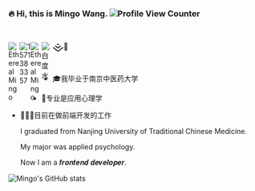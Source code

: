 
### :fire: Hi, this is Mingo Wang. ![Profile View Counter](https://komarev.com/ghpvc/?username=EtherealMingo)
 <br />
 
:wave:
<a target="_blank" href="./images/Ethereal_Mingo.jpg">
  <img align="left" title="微信" alt="EtherealMingo" width="22px" src="https://cdn.jsdelivr.net/npm/simple-icons@3.1.0/icons/wechat.svg" />
</a>
<a href="#1571383357">
  <img align="left" title="QQ" alt="1571383357" width="22px" src="https://cdn.jsdelivr.net/npm/simple-icons@3.1.0/icons/tencentqq.svg" />
</a>
<a target="_blank" href="https://github.com/EtherealMingo">
  <img align="left" title="Github" alt="EtherealMingo" width="22px" src="https://cdn.jsdelivr.net/npm/simple-icons@3.1.0/icons/github.svg" />
</a>
<a target="_blank" href="https://weibo.com/u/1816878571">
  <img align="left" title="微博" alt="白度水" width="22px" src="https://cdn.jsdelivr.net/npm/simple-icons@3.1.0/icons/sinaweibo.svg" />
</a>
<a target="_blank" href="https://juejin.cn/user/4081023833879527">
  <img align="left" title="掘金" alt="EtherealMingo" width="22px" src="./images/juejin.svg" />
</a>

 <br />

- 🎓我毕业于南京中医药大学

- 🧠专业是应用心理学

- 🧑🏻‍💻目前在做前端开发的工作

  

  I graduated from Nanjing University of Traditional Chinese Medicine.
  
  My major was applied psychology.
  
  Now I am a 𝒇𝒓𝒐𝒏𝒕𝒆𝒏𝒅 𝒅𝒆𝒗𝒆𝒍𝒐𝒑𝒆𝒓.



![Mingo's GitHub stats](https://github-readme-stats.vercel.app/api?username=EtherealMingo&show_icons=true)
<!--
**EtherealMingo/EtherealMingo** is a ✨ _special_ ✨ repository because its `README.md` (this file) appears on your GitHub profile.
//<figure><embed src="https://wakatime.com/share/@b3ab79e7-8b8a-4cdb-81e7-35bd05f570c0/5c95618a-21d2-4c29-b913-056b38e0e22b.svg"></embed></figure>
Here are some ideas to get you started:

- 🔭 I’m currently working on ...
- 🌱 I’m currently learning ...
- 👯 I’m looking to collaborate on ...
- 🤔 I’m looking for help with ...
- 💬 Ask me about ...
- 📫 How to reach me: ...
- 😄 Pronouns: ...
- ⚡ Fun fact: ...
-->
